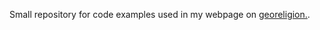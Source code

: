 Small repository for code examples used in my webpage on
[georeligion.](https://www.georeligion.org). 
